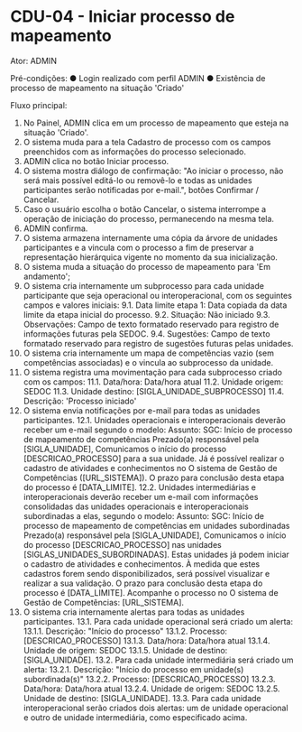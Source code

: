 # CDU-04 - Iniciar processo de mapeamento

Ator: ADMIN

Pré-condições:
● Login realizado com perfil ADMIN
● Existência de processo de mapeamento na situação 'Criado'

Fluxo principal:

1. No Painel, ADMIN clica em um processo de mapeamento que esteja na situação 'Criado'.
2. O sistema muda para a tela Cadastro de processo com os campos preenchidos com as informações do processo selecionado.
3. ADMIN clica no botão Iniciar processo.
4. O sistema mostra diálogo de confirmação: "Ao iniciar o processo, não será mais possível editá-lo ou removê-lo e todas
   as unidades participantes serão notificadas por e-mail.", botões Confirmar / Cancelar.
5. Caso o usuário escolha o botão Cancelar, o sistema interrompe a operação de iniciação do processo, permanecendo na
   mesma tela.
6. ADMIN confirma.
7. O sistema armazena internamente uma cópia da árvore de unidades participantes e a vincula com o processo a fim de
   preservar a representação hierárquica vigente no momento da sua inicialização.
8. O sistema muda a situação do processo de mapeamento para 'Em andamento';
9. O sistema cria internamente um subprocesso para cada unidade participante que seja operacional ou interoperacional,
   com os seguintes campos e valores iniciais:
   9.1. Data limite etapa 1: Data copiada da data limite da etapa inicial do processo.
   9.2. Situação: Não iniciado
   9.3. Observações: Campo de texto formatado reservado para registro de informações futuras pela SEDOC.
   9.4. Sugestões: Campo de texto formatado reservado para registro de sugestões futuras pelas unidades.
10. O sistema cria internamente um mapa de competências vazio (sem competências associadas) e o vincula ao subprocesso
    da unidade.
11. O sistema registra uma movimentação para cada subprocesso criado com os campos:
    11.1. Data/hora: Data/hora atual
    11.2. Unidade origem: SEDOC
    11.3. Unidade destino: [SIGLA_UNIDADE_SUBPROCESSO]
    11.4. Descrição: 'Processo iniciado'
12. O sistema envia notificações por e-mail para todas as unidades participantes.
    12.1. Unidades operacionais e interoperacionais deverão receber um e-mail segundo o modelo:
    Assunto: SGC: Início de processo de mapeamento de competências
    Prezado(a) responsável pela [SIGLA_UNIDADE],
    Comunicamos o início do processo [DESCRICAO_PROCESSO] para a sua unidade.
    Já é possível realizar o cadastro de atividades e conhecimentos no O sistema de Gestão de
    Competências ([URL_SISTEMA]).
    O prazo para conclusão desta etapa do processo é [DATA_LIMITE].
    12.2. Unidades intermediárias e interoperacionais deverão receber um e-mail com informações consolidadas das
    unidades operacionais e interoperacionais subordinadas a elas, segundo o modelo:
    Assunto: SGC: Início de processo de mapeamento de competências em unidades subordinadas
    Prezado(a) responsável pela [SIGLA_UNIDADE],
    Comunicamos o início do processo [DESCRICAO_PROCESSO] nas unidades [SIGLAS_UNIDADES_SUBORDINADAS]. Estas unidades já
    podem iniciar o cadastro de atividades e conhecimentos. À medida que estes cadastros forem sendo disponibilizados,
    será possível visualizar e realizar a sua validação.
    O prazo para conclusão desta etapa do processo é [DATA_LIMITE].
    Acompanhe o processo no O sistema de Gestão de Competências: [URL_SISTEMA].
13. O sistema cria internamente alertas para todas as unidades participantes.
    13.1. Para cada unidade operacional será criado um alerta:
    13.1.1. Descrição: "Início do processo"
    13.1.2. Processo: [DESCRICAO_PROCESSO]
    13.1.3. Data/hora: Data/hora atual
    13.1.4. Unidade de origem: SEDOC
    13.1.5. Unidade de destino: [SIGLA_UNIDADE].
    13.2. Para cada unidade intermediária será criado um alerta:
    13.2.1. Descrição: "Início do processo em unidade(s) subordinada(s)"
    13.2.2. Processo: [DESCRICAO_PROCESSO]
    13.2.3. Data/hora: Data/hora atual
    13.2.4. Unidade de origem: SEDOC
    13.2.5. Unidade de destino: [SIGLA_UNIDADE].
    13.3. Para cada unidade interoperacional serão criados dois alertas: um de unidade operacional e outro de unidade
    intermediária, como especificado acima.